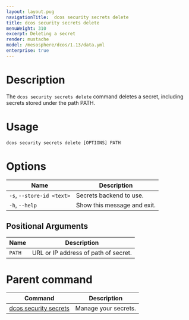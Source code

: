 ```yaml
---
layout: layout.pug
navigationTitle:  dcos security secrets delete
title: dcos security secrets delete
menuWeight: 310
excerpt: Deleting a secret
render: mustache
model: /mesosphere/dcos/1.13/data.yml
enterprise: true
---
```


# Description

The `dcos security secrets delete` command deletes a secret, including secrets stored under the path PATH.

# Usage

```
dcos security secrets delete [OPTIONS] PATH
```

# Options

| Name |  Description |
|------------------|----------------------|
|`-s`, `--store-id <text>` | Secrets backend to use.|
|  `-h`, `--help`        |   Show this message and exit. |

## Positional Arguments

| Name |  Description |
|---------|-------------|
| `PATH` | URL or IP address of path of secret. |

# Parent command

| Command | Description |
|---------|-------------|
| [dcos security secrets](/mesosphere/dcos/1.13/cli/command-reference/dcos-security/dcos-security-secrets/) |  Manage your secrets. |
